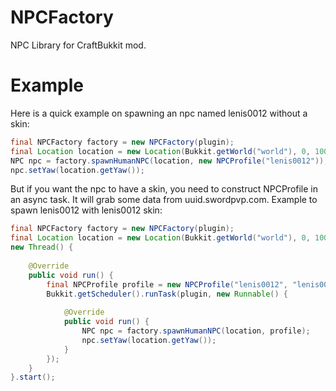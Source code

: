 NPCFactory
==========

NPC Library for CraftBukkit mod.

Example
=======
Here is a quick example on spawning an npc named lenis0012 without a skin:
```java
final NPCFactory factory = new NPCFactory(plugin);
final Location location = new Location(Bukkit.getWorld("world"), 0, 100, 0);
NPC npc = factory.spawnHumanNPC(location, new NPCProfile("lenis0012"));
npc.setYaw(location.getYaw());
```
But if you want the npc to have a skin, you need to construct NPCProfile in an async task.
It will grab some data from uuid.swordpvp.com.
Example to spawn lenis0012 with lenis0012 skin:
```java
final NPCFactory factory = new NPCFactory(plugin);
final Location location = new Location(Bukkit.getWorld("world"), 0, 100, 0);
new Thread() {
	
	@Override
	public void run() {
		final NPCProfile profile = new NPCProfile("lenis0012", "lenis0012");
		Bukkit.getScheduler().runTask(plugin, new Runnable() {
			
			@Override
			public void run() {
				NPC npc = factory.spawnHumanNPC(location, profile);
				npc.setYaw(location.getYaw());
			}
		});
	}
}.start();
```
